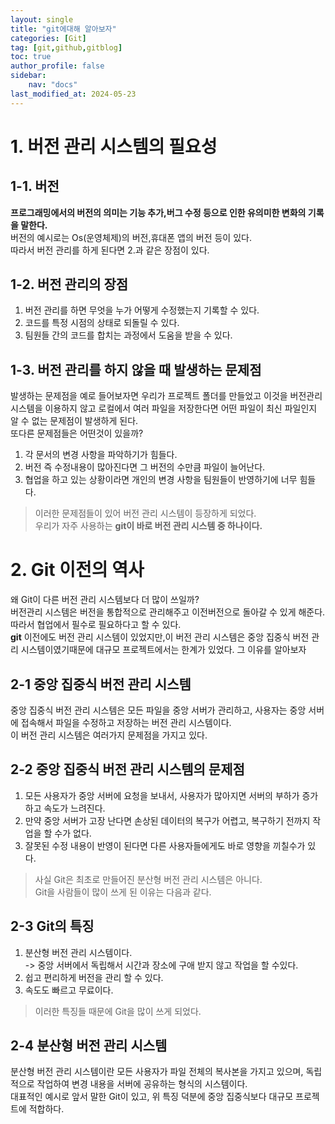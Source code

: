 ```yaml
---
layout: single
title: "git에대해 알아보자"
categories: [Git]
tag: [git,github,gitblog]
toc: true
author_profile: false
sidebar:
    nav: "docs"
last_modified_at: 2024-05-23
---
```


# 1. 버전 관리 시스템의 필요성

## 1-1. 버전 
**프로그래밍에서의 버전의 의미는 기능 추가,버그 수정 등으로 인한 유의미한 변화의 기록을 말한다.**<br> 버전의 예시로는 Os(운영체제)의 버전,휴대폰 앱의 버전 등이 있다.<br> 따라서 버전 관리를 하게 된다면 2.과 같은 장점이 있다.

## 1-2. 버전 관리의 장점
1. 버전 관리를 하면 무엇을 누가 어떻게 수정했는지 기록할 수 있다.
2. 코드를 특정 시점의 상태로 되돌릴 수 있다.
3. 팀원들 간의 코드를 합치는 과정에서 도움을 받을 수 있다. 
 
## 1-3. 버전 관리를 하지 않을 때 발생하는 문제점
발생하는 문제점을 예로 들어보자면 우리가 프로젝트 폴더를 만들었고 이것을 버전관리 시스템을 이용하지 않고 로컬에서 여러 파일을 저장한다면 어떤 파일이 최신 파일인지 알 수 없는 문제점이 발생하게 된다.<br>또다른 문제점들은 어떤것이 있을까?<br>

1. 각 문서의 변경 사항을 파악하기가 힘들다.
2. 버전 즉 수정내용이 많아진다면 그 버전의 수만큼 파일이 늘어난다.
3. 협업을 하고 있는 상황이라면 개인의 변경 사항을 팀원들이 반영하기에 너무 힘들다.<br>

> 이러한 문제점들이 있어 버전 관리 시스템이 등장하게 되었다.<br> 우리가 자주  사용하는 **git이 바로 버전 관리 시스템 중 하나이다.**

# 2. Git 이전의 역사
왜 Git이 다른 버전 관리 시스템보다 더 많이 쓰일까?<br> 버전관리 시스템은 버전을 통합적으로 관리해주고 이전버전으로 돌아갈 수 있게 해준다.<br> 따라서 협업에서 필수로 필요하다고 할 수 있다.<br> **git** 이전에도 버전 관리 시스템이 있었지만,이 버전 관리 시스템은 중앙 집중식 버전 관리 시스템이였기때문에 대규모 프로젝트에서는 한계가 있었다. 그 이유를 알아보자
## 2-1 중앙 집중식 버전 관리 시스템
중앙 집중식 버전 관리 시스템은 모든 파일을 중앙 서버가 관리하고, 사용자는 중앙 서버에 접속해서 파일을 수정하고 저장하는 버전 관리 시스템이다.<br> 이 버전 관리 시스템은 여러가지 문제점을 가지고 있다.
## 2-2 중앙 집중식 버전 관리 시스템의 문제점

1. 모든 사용자가 중앙 서버에 요청을 보내서, 사용자가 많아지면 서버의 부하가 증가하고 속도가 느려진다.
2. 만약 중앙 서버가 고장 난다면 손상된 데이터의 복구가 어렵고, 복구하기 전까지 작업을 할 수가 없다.
3.  잘못된 수정 내용이 반영이 된다면 다른 사용자들에게도 바로 영향을 끼칠수가 있다. 
>사실 Git은 최초로 만들어진 분산형 버전 관리 시스템은 아니다.<br>Git을 사람들이 많이 쓰게 된 이유는 다음과 같다.

## 2-3 Git의 특징

1. 분산형 버전 관리 시스템이다.<br> 
-> 중앙 서버에서 독립해서 시간과 장소에 구애 받지 않고 작업을 할 수있다.
2. 쉽고 편리하게 버전을 관리 할 수 있다.
3. 속도도 빠르고 무료이다.

>이러한 특징들 때문에 Git을 많이 쓰게 되었다.

## 2-4 분산형 버전 관리 시스템
분산형 버전 관리 시스템이란 모든 사용자가 파일 전체의 복사본을 가지고 있으며, 독립적으로 작업하여 변경 내용을 서버에 공유하는 형식의 시스템이다.<br>
대표적인 예시로 앞서 말한 Git이 있고, 위 특징 덕분에 중앙 집중식보다 대규모 프로젝트에 적합하다.<br>




